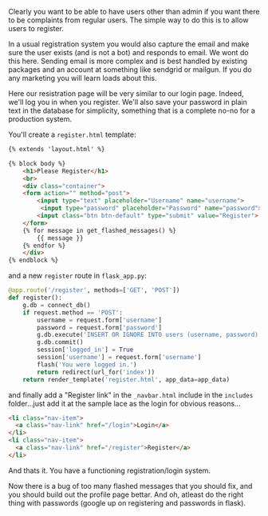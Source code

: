 Clearly you want to be able to have users other than admin if you want there to be complaints from regular users. The
simple way to do this is to allow users to register.

In a usual registration system you would also capture the email and make sure the user exists (and is not a bot) and responds to email.
We wont do this here. Sending email is more complex and is best handled by existing packages and an account at something like sendgrid
or mailgun. If you do any marketing you will learn loads about this.

Here our resistration page will be very similar to our login page. Indeed, we'll log you in when you register. We'll also save your password
in plain text in the database for simplicity, something that is a complete no-no for a production system.

You'll create a `register.html` template:

```html
{% extends 'layout.html' %}

{% block body %}
    <h1>Please Register</h1>
    <br>
    <div class="container">
    <form action="" method="post">
        <input type="text" placeholder="Username" name="username">
         <input type="password" placeholder="Password" name="password">
        <input class="btn btn-default" type="submit" value="Register">
    </form>
    {% for message in get_flashed_messages() %}
        {{ message }}
    {% endfor %}
    </div>
{% endblock %}
```

and a new `register` route in `flask_app.py`:

```python
@app.route('/register', methods=['GET', 'POST'])
def register():
    g.db = connect_db()
    if request.method == 'POST':
        username = request.form['username']
        password = request.form['password']
        g.db.execute('INSERT OR IGNORE INTO users (username, password) VALUES (?, ?)',  (username, password,))
        g.db.commit()
        session['logged_in'] = True
        session['username'] = request.form['username']
        flash('You were logged in.')
        return redirect(url_for('index'))
    return render_template('register.html', app_data=app_data)
```

and finally add a "Register link" in the `_navbar.html` include in the `includes` folder...just add 
it at the sample lace as the login for obvious reasons...

```html
<li class="nav-item">
  <a class="nav-link" href="/login">Login</a>
</li>
<li class="nav-item">
  <a class="nav-link" href="/register">Register</a>
</li>
```

And thats it. You have a functioning registration/login system. 

Now there is a bug of too many flashed messages that you should fix, and you should build out the profile page bettar. And oh, atleast
do the right thing with passwords (google up on registering and passwords in flask).
